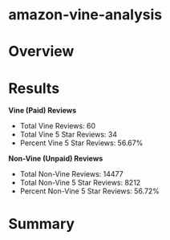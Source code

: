 # amazon-vine-analysis

# Overview


# Results
**Vine (Paid) Reviews**
- Total Vine Reviews: 60
- Total Vine 5 Star Reviews: 34
- Percent Vine 5 Star Reviews: 56.67%

**Non-Vine (Unpaid) Reviews**
- Total Non-Vine Reviews: 14477
- Total Non-Vine 5 Star Reviews: 8212
- Percent Non-Vine 5 Star Reviews: 56.72%


# Summary
